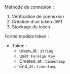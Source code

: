 Méthode de connexion :

1. Vérification de connexion
2. Création d'un token JWT
3. Stockage du token


Forme modèle token :
- Token :
    - token_id : `string`
    - user: `Foreign Key`
    - Created_at : `timestamp`
    - End_at : `timestamp`